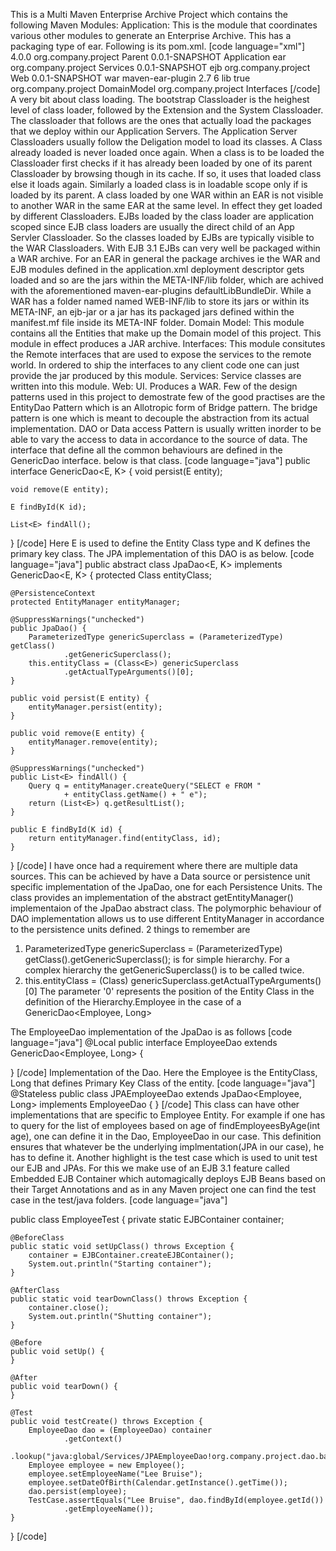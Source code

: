 This is a Multi Maven Enterprise Archive Project which contains the following Maven Modules:
Application: This is the module that coordinates various other modules to generate an Enterprise Archive. This has a packaging type of ear. Following is its pom.xml.
[code language="xml"]
<project xmlns="http://maven.apache.org/POM/4.0.0" xmlns:xsi="http://www.w3.org/2001/XMLSchema-instance"
	xsi:schemaLocation="http://maven.apache.org/POM/4.0.0 http://maven.apache.org/xsd/maven-4.0.0.xsd">
	<modelVersion>4.0.0</modelVersion>
	<parent>
		<groupId>org.company.project</groupId>
		<artifactId>Parent</artifactId>
		<version>0.0.1-SNAPSHOT</version>
	</parent>
	<artifactId>Application</artifactId>
	<packaging>ear</packaging>
	<dependencies>
		<dependency>
			<groupId>org.company.project</groupId>
			<artifactId>Services</artifactId>
			<version>0.0.1-SNAPSHOT</version>
			<type>ejb</type>
		</dependency>
		<dependency>
			<groupId>org.company.project</groupId>
			<artifactId>Web</artifactId>
			<version>0.0.1-SNAPSHOT</version>
			<type>war</type>
		</dependency>
	</dependencies>
	<!-- Used to define the lib folder under META-INF which is auto loaded by 
		the EJB Class loader -->
	<build>
		<plugins>
			<plugin>
				<artifactId>maven-ear-plugin</artifactId>
				<version>2.7</version>
				<configuration>
					<version>6</version>
					<defaultLibBundleDir>lib</defaultLibBundleDir>
					<archive>
						<manifest>
							<addClasspath>true</addClasspath>
						</manifest>
					</archive>
					<modules>
						<jarModule>
							<groupId>org.company.project</groupId>
							<artifactId>DomainModel</artifactId>
						</jarModule>
						<jarModule>
							<groupId>org.company.project</groupId>
							<artifactId>Interfaces</artifactId>
						</jarModule>
					</modules>
				</configuration>
			</plugin>
		</plugins>
	</build>
</project>
[/code]
A very bit about class loading.
The bootstrap Classloader is the heighest level of class loader, followed by the Extension and the System Classloader. The classloader that follows are the ones that actually load the packages that we deploy within our Application Servers.
The Application Server Classloaders usually follow the Deligation model to load its classes. A Class already loaded is never loaded once again. When a class is to be loaded the Classloader first checks if it has already been loaded by one of its parent Classloader by browsing though in its cache. If so, it uses that loaded class else it loads again. Similarly a loaded class is in loadable scope only if is loaded by its parent. A class loaded by one WAR within an EAR is not visible to another WAR in the same EAR at the same level. In effect they get loaded by different Classloaders. EJBs loaded by the class loader are application scoped since EJB class loaders are usually the direct child of an App Servler Classloader. So the classes loaded by EJBs are typically visible to the WAR Classloaders. 
With EJB 3.1 EJBs can very well be packaged within a WAR archive.
For an EAR in general the package archives ie the WAR and EJB modules defined in the application.xml deployment descriptor gets loaded and so are the jars within the META-INF/lib folder, which are achived with the aforementioned maven-ear-plugins defaultLibBundleDir.
While a WAR has a folder named named WEB-INF/lib to store its jars or within its META-INF, an ejb-jar or a jar has its packaged jars defined within the manifest.mf file inside its META-INF folder. 
Domain Model: This module contains all the Entities that make up the Domain model of this project. This module in effect produces a JAR archive.
Interfaces: This module consitutes the Remote interfaces that are used to expose the services to the remote world. In ordered to ship the interfaces to any client code one can just provide the jar produced by this module.
Services: Service classes are written into this module.
Web: UI. Produces a WAR.
Few of the design patterns used in this project to demostrate few of the good practises are the EntityDao Pattern which is an Allotropic form of Bridge pattern. The bridge pattern is one which is meant to decouple the abstraction from its actual implementation. DAO or Data access Pattern is usually written inorder to be able to vary the access to data in accordance to the source of data. The interface that define all the common behaviours are defined in the GenericDao interface. below is that class.
[code language="java"]
public interface GenericDao<E, K> {
	void persist(E entity);

	void remove(E entity);

	E findById(K id);
	
	List<E> findAll();
}
[/code]
Here E is used to define the Entity Class type and K defines the primary key class. The JPA implementation of this DAO is as below.
[code language="java"]
public abstract class JpaDao<E, K> implements GenericDao<E, K> {
	protected Class<E> entityClass;

	@PersistenceContext
	protected EntityManager entityManager;

	@SuppressWarnings("unchecked")
	public JpaDao() {
		ParameterizedType genericSuperclass = (ParameterizedType) getClass()
				.getGenericSuperclass();
		this.entityClass = (Class<E>) genericSuperclass
				.getActualTypeArguments()[0];
	}

	public void persist(E entity) {
		entityManager.persist(entity);
	}

	public void remove(E entity) {
		entityManager.remove(entity);
	}

	@SuppressWarnings("unchecked")
	public List<E> findAll() {
		Query q = entityManager.createQuery("SELECT e FROM "
				+ entityClass.getName() + " e");
		return (List<E>) q.getResultList();
	}

	public E findById(K id) {
		return entityManager.find(entityClass, id);
	}
}
[/code]
I have once had a requirement where there are multiple data sources. This can be achieved by have a Data source or persistence unit specific implementation of the JpaDao, one for each Persistence Units. The class provides an implementation of the abstract getEntityManager() implementaion of the JpaDao abstract class. The polymorphic behaviour of DAO implementation allows us to use different EntityManager in accordance to the persistence units defined. 
2 things to remember are 
1) ParameterizedType genericSuperclass = (ParameterizedType) getClass().getGenericSuperclass(); is for simple hierarchy. For a complex hierarchy the getGenericSuperclass() is to be called twice.
2) this.entityClass = (Class<E>) genericSuperclass.getActualTypeArguments()[0] The parameter '0' represents the position of the Entity Class in the definition of the Hierarchy.Employee in the case of a GenericDao<Employee, Long>

The EmployeeDao implementation of the JpaDao is as follows
[code language="java"]
@Local
public interface EmployeeDao extends GenericDao<Employee, Long> {

}
[/code]
Implementation of the Dao. Here the Employee is the EntityClass, Long that defines Primary Key Class of the entity.
[code language="java"]
@Stateless
public class JPAEmployeeDao extends JpaDao<Employee, Long> implements
		EmployeeDao {
}
[/code]
This class can have other implementations that are specific to Employee Entity. For example if one has to query for the list of employees based on age of findEmployeesByAge(int age), one can define it in the Dao, EmployeeDao in our case. This definition ensures that whatever be the underlying implmentation(JPA in our case), he has to define it. 
Another highlight is the test case which is used to unit test our EJB and JPAs. For this we make use of an EJB 3.1 feature called Embedded EJB Container which automagically deploys EJB Beans based on their Target Annotations and as in any Maven project one can find the test case in the test/java folders.
[code language="java"]

public class EmployeeTest {
	private static EJBContainer container;

	@BeforeClass
	public static void setUpClass() throws Exception {
		container = EJBContainer.createEJBContainer();
		System.out.println("Starting container");
	}

	@AfterClass
	public static void tearDownClass() throws Exception {
		container.close();
		System.out.println("Shutting container");
	}

	@Before
	public void setUp() {
	}

	@After
	public void tearDown() {
	}

	@Test
	public void testCreate() throws Exception {
		EmployeeDao dao = (EmployeeDao) container
				.getContext()
				.lookup("java:global/Services/JPAEmployeeDao!org.company.project.dao.base.EmployeeDao");
		Employee employee = new Employee();
		employee.setEmployeeName("Lee Bruise");
		employee.setDateOfBirth(Calendar.getInstance().getTime());
		dao.persist(employee);
		TestCase.assertEquals("Lee Bruise", dao.findById(employee.getId())
				.getEmployeeName());
	}
}
[/code]

